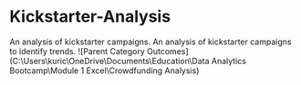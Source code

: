 # Kickstarter-Analysis
An analysis of kickstarter campaigns.
An analysis of kickstarter campaigns to identify trends.
![Parent Category Outcomes](C:\Users\kuric\OneDrive\Documents\Education\Data Analytics Bootcamp\Module 1 Excel\Crowdfunding Analysis)
